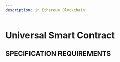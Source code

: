 ```yaml
---
description: in Ethereum Blockchain
---
```


# Universal Smart Contract

## SPECIFICATION REQUIREMENTS
